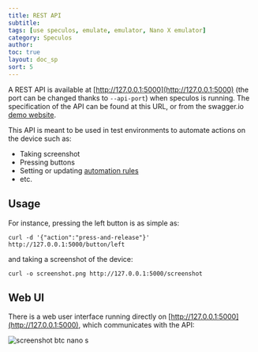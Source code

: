 ```yaml
---
title: REST API
subtitle:
tags: [use speculos, emulate, emulator, Nano X emulator]
category: Speculos
author:
toc: true
layout: doc_sp
sort: 5
---
```


A REST API is available at [http://127.0.0.1:5000](http://127.0.0.1:5000) (the port can be changed thanks to `--api-port`) when speculos is running. The specification of the API can be found at this URL, or from the swagger.io [demo website](https://petstore.swagger.io/?url=https://raw.githubusercontent.com/LedgerHQ/speculos/master/speculos/api/static/swagger/swagger.json).

This API is meant to be used in test environments to automate actions on the device such as:

- Taking screenshot
- Pressing buttons
- Setting or updating [automation rules](automation.md)
- etc.

## Usage

For instance, pressing the left button is as simple as:

```shell
curl -d '{"action":"press-and-release"}' http://127.0.0.1:5000/button/left
```

and taking a screenshot of the device:

```shell
curl -o screenshot.png http://127.0.0.1:5000/screenshot
```

## Web UI

There is a web user interface running directly on [http://127.0.0.1:5000](http://127.0.0.1:5000), which communicates with the API:

![screenshot btc nano s](../screenshot-api-nanos-btc.png)
